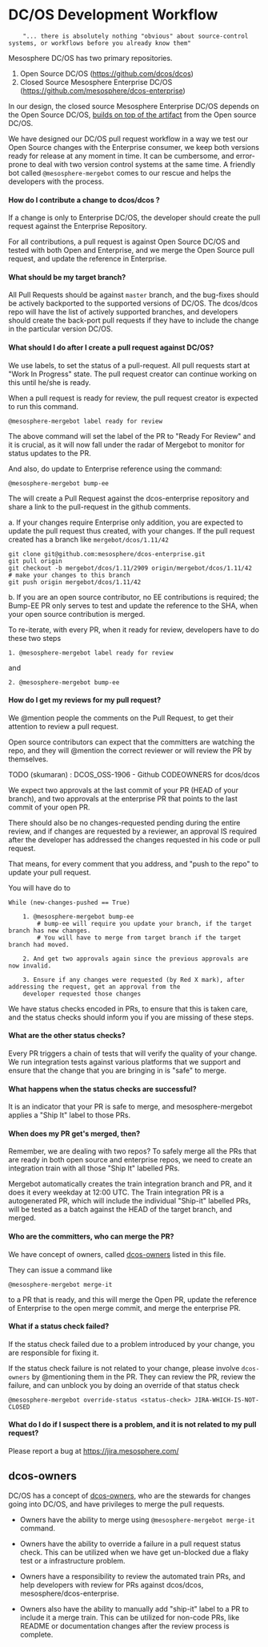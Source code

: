 # DC/OS Development Workflow


        "... there is absolutely nothing "obvious" about source-control systems, or workflows before you already know them"

Mesosphere DC/OS has two primary repositories.

1. Open Source DC/OS (https://github.com/dcos/dcos)
2. Closed Source Mesosphere Enterprise DC/OS (https://github.com/mesosphere/dcos-enterprise)

In our design, the closed source Mesosphere Enterprise DC/OS depends on the Open Source DC/OS, [builds on top of the artifact](https://github.com/mesosphere/dcos-enterprise/blob/master/util/build.py) from the Open source DC/OS.

We have designed our DC/OS pull request workflow in a way we test our Open Source changes
with the Enterprise consumer,  we keep both versions ready for release at any moment in time.
It can be cumbersome, and error-prone to deal with two version control systems at the same time.
A friendly bot called `@mesosphere-mergebot` comes to our rescue and helps the developers with the process.

#### How do I contribute a change to dcos/dcos ?

If a change is only to Enterprise DC/OS, the developer should create the pull request against the Enterprise Repository.

For all contributions, a pull request is against Open Source DC/OS and tested with both Open and
Enterprise, and we merge the Open Source pull request, and update the reference in Enterprise.

#### What should be my target branch?

All Pull Requests should be against `master` branch, and the bug-fixes should be actively backported to the
supported versions of DC/OS. The dcos/dcos repo will have the list of actively supported branches, and developers
should create the back-port pull requests if they have to include the change in the particular version DC/OS.

#### What should I do after I create a pull request against DC/OS?

We use labels, to set the status of a pull-request. All pull requests start at "Work In
Progress" state. The pull request creator can continue working on this until he/she is ready.

When a pull request is ready for review, the pull request creator is expected to run this command.

```
@mesosphere-mergebot label ready for review
```

The above command will set the label of the PR to "Ready For Review" and it is crucial,
as it will now fall under the radar of Mergebot to monitor for status updates to the PR.

And also, do update to Enterprise reference using the command:

```
@mesosphere-mergebot bump-ee
```

The will create a Pull Request against the dcos-enterprise repository and share a link to the pull-request in the github comments.

a. If your changes require Enterprise only addition, you are expected to update the pull request thus created, with your changes.
If the pull request created has a branch like `mergebot/dcos/1.11/42`

```
git clone git@github.com:mesosphere/dcos-enterprise.git
git pull origin
git checkout -b mergebot/dcos/1.11/2909 origin/mergebot/dcos/1.11/42
# make your changes to this branch
git push origin mergebot/dcos/1.11/42
```

b. If you are an open source contributor, no EE contributions is required; the Bump-EE PR only
   serves to test and update the reference to the SHA, when your open source contribution is merged.

To re-iterate, with every PR, when it ready for review, developers have to do these two steps

```
1. @mesosphere-mergebot label ready for review
```

and

```
2. @mesosphere-mergebot bump-ee
```

#### How do I get my reviews for my pull request?

We @mention people the comments on the Pull Request, to get their attention to review a pull request.

Open source contributors can expect that the committers are watching the repo,
and they will @mention the correct reviewer or will review the PR by themselves.

TODO (skumaran) : DCOS_OSS-1906 - Github CODEOWNERS for dcos/dcos

We expect two approvals at the last commit of your PR (HEAD of your branch), and
two approvals at the enterprise PR that points to the last commit of your open PR.

There should also be no changes-requested pending during the entire review, and if changes are requested
by a reviewer, an approval IS required after the developer has addressed the changes requested in his code or pull request.


That means, for every comment that you address, and "push to the repo" to update your pull request.

You will have do to

    While (new-changes-pushed == True)

        1. @mesosphere-mergebot bump-ee
            # bump-ee will require you update your branch, if the target branch has new changes.
            # You will have to merge from target branch if the target branch had moved.

        2. And get two approvals again since the previous approvals are now invalid.

        3. Ensure if any changes were requested (by Red X mark), after addressing the request, get an approval from the
        developer requested those changes


We have status checks encoded in PRs, to ensure that this is taken care,
and the status checks should inform you if you are missing of these steps.

#### What are the other status checks?

Every PR triggers a chain of tests that will verify the quality of your change. We run integration tests
against various platforms that we support and ensure that the change that you are bringing in is "safe" to merge.

#### What happens when the status checks are successful?

It is an indicator that your PR is safe to merge, and mesosphere-mergebot applies a "Ship It" label to those PRs.

#### When does my PR get's merged, then?

Remember, we are dealing with two repos? To safely merge all the PRs that are ready in both open
source and enterprise repos, we need to create an integration train with all those "Ship It" labelled PRs.

Mergebot automatically creates the train integration branch and PR, and it does it every weekday at 12:00 UTC.
The Train integration PR is a autogenerated PR, which will include the individual "Ship-it" labelled PRs, will be
tested as a batch against the HEAD of the target branch, and merged.

#### Who are the committers, who can merge the PR?

We have concept of owners, called [dcos-owners](https://github.com/dcos/dcos/blob/master/owners.json) listed in this file.

They can issue a command like

```
@mesosphere-mergebot merge-it
```

to a PR that is ready, and this will merge the Open PR, update the reference
of Enterprise to the open merge commit, and merge the enterprise PR.

#### What if a status check failed?

If the status check failed due to a problem introduced by your change, you are responsible for fixing it.

If the status check failure is not related to your change, please involve `dcos-owners` by @mentioning them in
the PR. They can review the PR, review the failure, and can unblock you by doing an override of that status check

```
@mesosphere-mergebot override-status <status-check> JIRA-WHICH-IS-NOT-CLOSED
```

#### What do I do if I suspect there is a problem, and it is not related to my pull request?

Please report a bug at https://jira.mesosphere.com/


## dcos-owners

DC/OS has a concept of [dcos-owners](https://github.com/dcos/dcos/blob/1.11/owners.json), who
are the stewards for changes going into DC/OS, and have privileges to merge the pull requests.


* Owners have the ability to merge using `@mesosphere-mergebot merge-it` command.

* Owners have the ability to override a failure in a pull request status check. This can
  be utilized when we have get un-blocked due a flaky test or a infrastructure problem.

* Owners have a responsibility to review the automated train PRs, and help
  developers with review for PRs against dcos/dcos, mesosphere/dcos-enterprise.

* Owners also have the ability to manually add "ship-it" label to a PR to include it a merge train. This can
  be utilized for non-code PRs, like README or documentation changes after the review process is complete.
